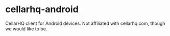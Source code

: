 cellarhq-android
================

CellarHQ client for Android devices. Not affiliated with cellarhq.com, though we would like to be.
